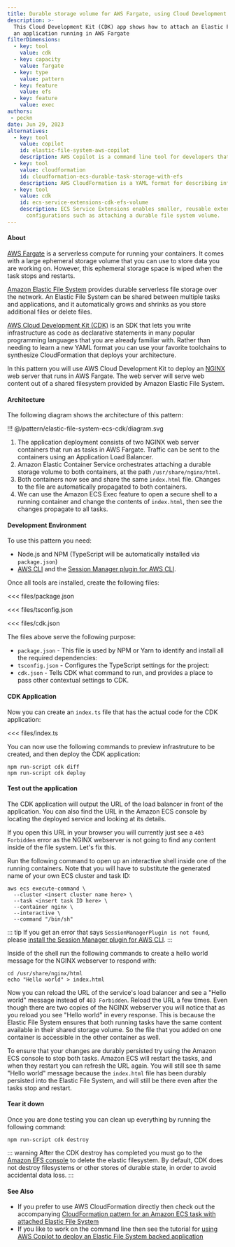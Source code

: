 ```yaml
---
title: Durable storage volume for AWS Fargate, using Cloud Development Kit (CDK)
description: >-
  This Cloud Development Kit (CDK) app shows how to attach an Elastic File System (EFS) to
  an application running in AWS Fargate
filterDimensions:
  - key: tool
    value: cdk
  - key: capacity
    value: fargate
  - key: type
    value: pattern
  - key: feature
    value: efs
  - key: feature
    value: exec
authors:
 - peckn
date: Jun 29, 2023
alternatives:
  - key: tool
    value: copilot
    id: elastic-file-system-aws-copilot
    description: AWS Copilot is a command line tool for developers that want to go from Dockerfile to deployment without touching infrastructure.
  - key: tool
    value: cloudformation
    id: cloudformation-ecs-durable-task-storage-with-efs
    description: AWS CloudFormation is a YAML format for describing infrastructure as code.
  - key: tool
    value: cdk
    id: ecs-service-extensions-cdk-efs-volume
    description: ECS Service Extensions enables smaller, reusable extensions for common
      configurations such as attaching a durable file system volume.
---
```


#### About

[AWS Fargate](https://aws.amazon.com/fargate/) is a serverless compute for running your containers. It comes with a large ephemeral storage
volume that you can use to store data you are working on. However, this ephemeral storage space is
wiped when the task stops and restarts.

[Amazon Elastic File System](https://aws.amazon.com/efs/) provides durable serverless file storage over the network. An Elastic File
System can be shared between multiple tasks and applications, and it automatically grows and shrinks
as you store additional files or delete files.

[AWS Cloud Development Kit (CDK)](https://aws.amazon.com/cdk/) is an SDK that lets you write infrastructure as code as declarative statements
in many popular programming languages that you are already familiar with. Rather than needing to learn
a new YAML format you can use your favorite toolchains to synthesize CloudFormation that deploys your
architecture.

In this pattern you will use AWS Cloud Development Kit to deploy an [NGINX](https://www.nginx.com/) web server that runs in AWS Fargate. The web server will serve web content out of a shared filesystem provided by Amazon Elastic File System.

#### Architecture

The following diagram shows the architecture of this pattern:

!!! @/pattern/elastic-file-system-ecs-cdk/diagram.svg

1. The application deployment consists of two NGINX web server containers that run as tasks in AWS Fargate. Traffic can be sent to the containers using an Application Load Balancer.
2. Amazon Elastic Container Service orchestrates attaching a durable storage volume to both containers, at the path `/usr/share/nginx/html`.
3. Both containers now see and share the same `index.html` file. Changes to the file are automatically propagated to both containers.
4. We can use the Amazon ECS Exec feature to open a secure shell to a running container and change the contents of `index.html`, then see the changes propagate to all tasks.

#### Development Environment

To use this pattern you need:

* Node.js and NPM (TypeScript will be automatically installed via `package.json`)
* [AWS CLI](https://docs.aws.amazon.com/cli/latest/userguide/getting-started-install.html) and the [Session Manager plugin for AWS CLI](https://docs.aws.amazon.com/systems-manager/latest/userguide/session-manager-working-with-install-plugin.html).

Once all tools are installed, create the following files:

<tabs>
<tab label="package.json">

<<< files/package.json

</tab>

<tab label='tsconfig.json'>

<<< files/tsconfig.json

</tab>

<tab label='cdk.json'>

<<< files/cdk.json

</tab>
</tabs>

The files above serve the following purpose:

- `package.json` - This file is used by NPM or Yarn to identify and install all the required dependencies:
- `tsconfig.json` - Configures the TypeScript settings for the project:
- `cdk.json` - Tells CDK what command to run, and provides a place to pass other contextual settings to CDK.

#### CDK Application​

Now you can create an `index.ts` file that has the actual code for the CDK application:

<<< files/index.ts

You can now use the following commands to preview infrastruture to be created, and then deploy the CDK application:

```shell
npm run-script cdk diff
npm run-script cdk deploy
```

#### Test out the application

The CDK application will output the URL of the load balancer in front of the application. You can also
find the URL in the Amazon ECS console by locating the deployed service and looking at its details.

If you open this URL in your browser you will currently just see a `403 Forbidden` error as the NGINX webserver is not going to find any content inside of the file system. Let's fix this.

Run the following command to open up an interactive shell inside one of the running containers. Note that you will have to substitute the generated name of your own ECS cluster and task ID:

```shell
aws ecs execute-command \
  --cluster <insert cluster name here> \
  --task <insert task ID here> \
  --container nginx \
  --interactive \
  --command "/bin/sh"
```

::: tip
If you get an error that says `SessionManagerPlugin is not found`, please [install the Session Manager plugin for AWS CLI](https://docs.aws.amazon.com/systems-manager/latest/userguide/session-manager-working-with-install-plugin.html).
:::

Inside of the shell run the following commands to create a hello world message for the NGINX webserver to respond with:

```shell
cd /usr/share/nginx/html
echo "Hello world" > index.html
```

Now you can reload the URL of the service's load balancer and see a "Hello world" message instead of `403 Forbidden`. Reload the URL a few times. Even though there are two copies of the NGINX webserver you will notice that as you reload you see "Hello world" in every response. This is because the Elastic File System ensures that both running tasks have the same content available in their shared storage volume. So the file that you added on one container is accessible in the other container as well.

To ensure that your changes are durably persisted try using the Amazon ECS console to stop both tasks. Amazon ECS will restart the tasks, and when they restart you can refresh the URL again. You will still see th same "Hello world" message because the `index.html` file has been durably persisted into the Elastic File System, and will still be there even after the tasks stop and restart.

#### Tear it down

Once you are done testing you can clean up everything by running the following command:

```shell
npm run-script cdk destroy
```

::: warning
After the CDK destroy has completed you must go to the [Amazon EFS console](https://console.aws.amazon.com/efs/home?#/file-systems) to delete the elastic filesystem. By default, CDK does not destroy filesystems or other stores of durable state, in order to avoid accidental data loss.
:::

#### See Also

- If you prefer to use AWS CloudFormation directly then check out the accompanying [CloudFormation pattern for an Amazon ECS task with attached Elastic File System](/cloudformation-ecs-durable-task-storage-with-efs)
- If you like to work on the command line then see the tutorial for [using AWS Copilot to deploy an Elastic File System backed application](/elastic-file-system-aws-copilot)